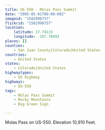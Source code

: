 ```yaml
---
title: US-550 - Molas Pass Summit
date: "2005-05-01T00:00:00Z"
imageid: "1582998757"
flickrid: "1582998757"
location:
    latitude: 37.74133
    longitude: -107.70493
places: []
counties:
    - San Juan County|Colorado|United States
countries:
    - United States
states:
    - Colorado|United States
highwaytypes:
    - US Highway
highways:
    - US-550
tags:
    - Molas Pass Summit
    - Rocky Mountains
    - Big Green Sign

---
```

Molas Pass on US-550.  Elevation 10,910 Feet.